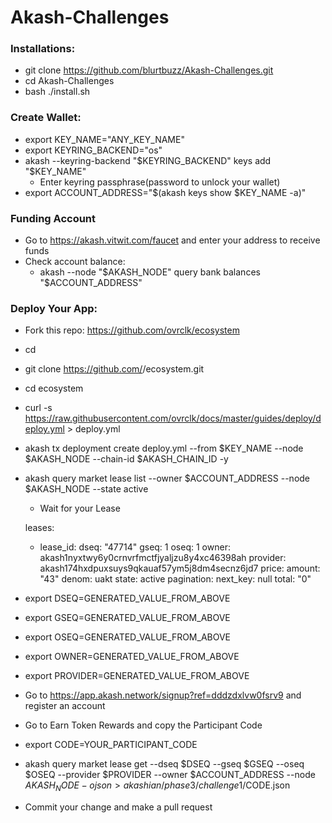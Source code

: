 # Akash-Challenges
### Installations:
* git clone https://github.com/blurtbuzz/Akash-Challenges.git
* cd Akash-Challenges
* bash ./install.sh

### Create Wallet:

- export KEY_NAME="ANY_KEY_NAME"
- export KEYRING_BACKEND="os"
- akash --keyring-backend "$KEYRING_BACKEND" keys add "$KEY_NAME"
    - Enter keyring passphrase(password to unlock your wallet)
- export ACCOUNT_ADDRESS="$(akash keys show $KEY_NAME -a)"

### Funding Account

- Go to https://akash.vitwit.com/faucet and enter your address to receive funds
- Check account balance:
    - akash --node "$AKASH_NODE" query bank balances "$ACCOUNT_ADDRESS"

### Deploy Your App:

- Fork this repo: https://github.com/ovrclk/ecosystem
- cd
- git clone https://github.com/<user>/ecosystem.git
- cd ecosystem
- curl -s https://raw.githubusercontent.com/ovrclk/docs/master/guides/deploy/deploy.yml > deploy.yml
- akash tx deployment create deploy.yml --from $KEY_NAME --node $AKASH_NODE --chain-id $AKASH_CHAIN_ID -y
- akash query market lease list --owner $ACCOUNT_ADDRESS --node $AKASH_NODE --state active
    - Wait for your Lease

    leases:
    - lease_id:
        dseq: "47714"
        gseq: 1
        oseq: 1
        owner: akash1nyxtwy6y0crnvrfmctfjyaljzu8y4xc46398ah
        provider: akash174hxdpuxsuys9qkauaf57ym5j8dm4secnz6jd7
      price:
        amount: "43"
        denom: uakt
      state: active
    pagination:
      next_key: null
      total: "0"

- export DSEQ=GENERATED_VALUE_FROM_ABOVE
- export GSEQ=GENERATED_VALUE_FROM_ABOVE
- export OSEQ=GENERATED_VALUE_FROM_ABOVE
- export OWNER=GENERATED_VALUE_FROM_ABOVE
- export PROVIDER=GENERATED_VALUE_FROM_ABOVE
- Go to https://app.akash.network/signup?ref=dddzdxlvw0fsrv9 and register an account
- Go to Earn Token Rewards and copy the Participant Code
- export CODE=YOUR_PARTICIPANT_CODE
- akash query market lease get --dseq $DSEQ --gseq $GSEQ --oseq $OSEQ --provider $PROVIDER --owner $ACCOUNT_ADDRESS --node $AKASH_NODE -o json > akashian/phase3/challenge1/$CODE.json
- Commit your change and make a pull request
